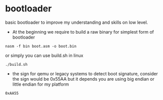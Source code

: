 # bootloader
basic bootloader to improve my understanding and skills on low level.

- At the beginning we require to build a raw binary for simplest form of bootloader
```
nasm -f bin boot.asm -o boot.bin
```
or simply you can use build.sh in linux
```
./build.sh
```

- the sign for qemu or legacy systems to detect boot signature, consider the sign would be 0x55AA but it depends you are using big endian or little endian
for my platform
```
0xAA55 
```
